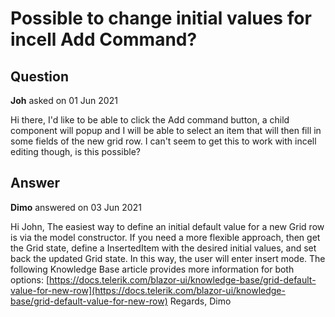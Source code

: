 # Possible to change initial values for incell Add Command?

## Question

**Joh** asked on 01 Jun 2021

Hi there, I'd like to be able to click the Add command button, a child component will popup and I will be able to select an item that will then fill in some fields of the new grid row. I can't seem to get this to work with incell editing though, is this possible?

## Answer

**Dimo** answered on 03 Jun 2021

Hi John, The easiest way to define an initial default value for a new Grid row is via the model constructor. If you need a more flexible approach, then get the Grid state, define a InsertedItem with the desired initial values, and set back the updated Grid state. In this way, the user will enter insert mode. The following Knowledge Base article provides more information for both options: [https://docs.telerik.com/blazor-ui/knowledge-base/grid-default-value-for-new-row](https://docs.telerik.com/blazor-ui/knowledge-base/grid-default-value-for-new-row) Regards, Dimo
